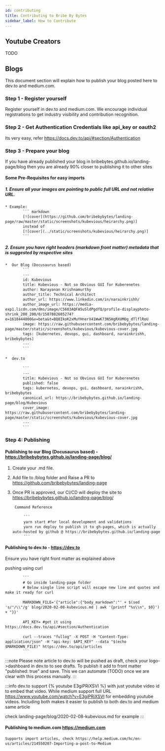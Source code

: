 ```yaml
---
id: contributing
title: Contributing to Bribe By Bytes
sidebar_label: How to Contribute
---
```


## Youtube Creators

TODO

## Blogs

This document section will explain how to publish your blog posted here to dev.to and medium.com.

### Step 1 - Register yourself
Register yourself in dev.to and medium.com. We encourage individual registrations to get industry visibility and contribution recognition.

### Step 2 - Get Authentication Credentials like api_key or oauth2
Its very easy, refer https://docs.dev.to/api/#section/Authentication

### Step 3 - Prepare your blog
If you have already published your blog in bribebytes.github.io/landing-page/blog then you are already 90% closer to publishing it to other sites

#### Some Pre-Requisites for easy imports
##### 1. Ensure all your images are pointing to public full URL and not relative URL.
    * Example:
            ``` markdown
            [![cover](https://github.com/bribebybytes/landing-page/raw/master/static/screenshots/kubevious/heirarchy.png)]
            instead of
            [![cover](../static/screenshots/kubevious/heirarchy.png)]   
            ```

##### 2. Ensure you have right headers (markdown front matter) metadata that is suggested by respective sites
    *  Our Blog (Docusaurus based)
            ```
            ---
            id: Kubevious
            title: Kubevious - Not so Obvious GUI for Kuberenetes
            author: Narayanan Krishnamurthy
            author_title: Technical Architect
            author_url: https://www.linkedin.com/in/narainkrishh/
            author_image_url: https://media-exp1.licdn.com/dms/image/C5603AQFA5uSldPgdfQ/profile-displayphoto-shrink_200_200/0/1587882605274?e=1618444800&v=beta&t=BQ8IkoK2xMuYHnerX41WwK73NSHgRXUMOg_dTlflRoU
            image: https://raw.githubusercontent.com/bribebybytes/landing-page/master/static/screenshots/kubevious/kubevious-cover.jpg
            tags: [kubernetes, devops, gui, dashboard, narainkrishh, bribebybytes]
            ---
            ```

    *  dev.to

            ```
            ---
            title: Kubevious - Not so Obvious GUI for Kuberenetes
            published: false
            tags: kubernetes, devops, gui, dashboard, narainkrishh, bribebybytes
            canonical_url: https://bribebybytes.github.io/landing-page/blog/Kubevious
            cover_image: https://raw.githubusercontent.com/bribebybytes/landing-page/master/static/screenshots/kubevious/kubevious-cover.jpg
            ---
            ```

### Step 4: Publishing

#### Publishing to our Blog (Docusaurus based) - https://bribebybytes.github.io/landing-page/blog/

1. Create your .md file.
2. Add file to /blog folder and Raise a PR to https://github.com/bribebybytes/landing-page
3. Once PR is approved, our CI/CD will deploy the site to https://bribebybytes.github.io/landing-page/blog/

        Command Reference

            ```
            yarn start #for local development and validations
            yarn run deploy to publish it to gh-pages, which is actually auto-hosted by github @ https://bribebybytes.github.io/landing-page
            ```

#### Publishing to dev.to - https://dev.to
Ensure you have right front matter as explained above

pushing using curl
        
            ```
            # Go inside landing-page folder
            # Below single line script will escape new line and quotes and make it ready for curl

            MARKDOWN_FILE='{"article":{"body_markdown":"' + $(sed 's/"/\\"/g' blog/2020-02-08-kubevious.md | awk '{printf "%s\\n", $0}') + "}}'

            API_KEY= #get it using https://docs.dev.to/api/#section/Authentication

            curl --traces "fullog" -X POST -H "Content-Type: application/json" -H "api-key: $API_KEY" --data "$(echo $MARKDOWN_FILE)" https://dev.to/api/articles
            ```
            
:::note
Please note article to dev.to will be pushed as draft, check your logo->dashboard in dev.to to see drafts. To publish it add to front matter "published: true" and save. This we can automate (TODO) once we are clear with this process manually.
:::

:::info
dev.to support {% youtube E3giPRiXSVI %} with just youtube video id to embed that video.
While medium support full URL https://www.youtube.com/watch?v=E3giPRiXSVI for embedding youtube videos.
Including both makes it easier to publish to both dev.to and medium same article

check landing-page/blog/2020-02-08-kubevious.md for example
:::

#### Publishing to medium.com https://medium.com
    Supports import articles, check https://help.medium.com/hc/en-us/articles/214550207-Importing-a-post-to-Medium
